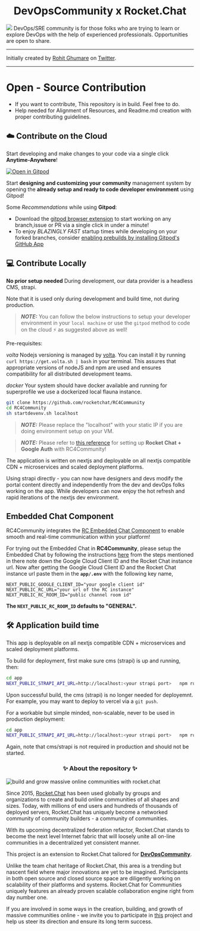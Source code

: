 <h1 align='center'> DevOpsCommunity x Rocket.Chat  </h1>

<img src="https://github.com/rohitg00/DevOpsCommunity/raw/main/assets/cover.png" />
DevOps/SRE community is for those folks who are trying to learn or explore DevOps with the help of experienced professionals. Opportunities are open to share. 

---

Initially created by [Rohit Ghumare](https://github.com/rohitg00/) on [Twitter](https://twitter.com/ghumare64).

---


# Open - Source Contribution

* If you want to contribute, This repository is in build. Feel free to do.
* Help needed for Alignment of Resources, and Readme.md creation with proper contributing guidelines.

## ☁️ Contribute on the Cloud 
Start developing and make changes to your code via a single click **Anytime-Anywhere**!

[![Open in Gitpod](https://gitpod.io/button/open-in-gitpod.svg)](https://gitpod.io/#https://github.com/KapadiaNaitik/RC4Community)

Start **designing and customizing your community** management system by opening the **already setup and ready to code developer environment** using Gitpod!

Some *Recommendations* while using **Gitpod**:

- Download the [gitpod browser extension](https://www.gitpod.io/docs/configure/user-settings/browser-extension) to start working on any branch,issue or PR via a single click in under a minute!
- To enjoy *BLAZINGLY FAST* startup times while developing on your forked branches, consider [enabling prebuilds by installing Gitpod's GitHub App](https://www.gitpod.io/docs/configure/projects/prebuilds/#configuring-prebuilds-manually)

## 💻 Contribute Locally

**No prior setup needed**
During development, our data provider is a headless CMS, strapi.

Note that it is used only during development and build time, not during production.

> ***NOTE:***  You can follow the below instructions to setup your developer environment in your `local machine` or use the `gitpod` method to code on the cloud ⚡️ as suggested above as well!

Pre-requisites:

*volta*
Nodejs versioning is managed by [volta](https://docs.volta.sh/guide/). You can install it by running `curl https://get.volta.sh | bash` in your terminal. This assures that appropriate versions of nodeJS and npm are used and ensures compatibility for all distributed development teams.

*docker*
Your system should have docker available and running for superprofile we use a dockerized local flauna instance.

```sh
git clone https://github.com/rocketchat/RC4Community
cd RC4Community
sh startdevenv.sh localhost
```

> ***NOTE:*** Please replace the "localhost" with your static IP if you are doing environment setup on your VM.

> ***NOTE:*** Please refer to [this reference](app/components/auth/rc-auth-google/Readme.md) for setting up **Rocket Chat + Google Auth** with RC4Community!

The application is written on nextjs and deployable on all nextjs compatible CDN + microservices and scaled deployment platforms.

Using strapi directly - you can now have designers and devs modify the portal content directly and independently from the dev and devOps folks working on the app.  While developers can now enjoy the hot refresh and rapid iterations of the nextjs dev environment.

## Embedded Chat Component

RC4Community integrates the [RC Embedded Chat Component](https://github.com/RocketChat/EmbeddedChat) to enable smooth and real-time communication within your platform!

For trying out the Embedded Chat in **RC4Community**, please setup the Embedded Chat by following the instructions [here](https://github.com/RocketChat/EmbeddedChat#setting-up-authentication) from the steps mentioned in there note down the Google Cloud Client ID and the Rocket Chat instance url. Now after getting the Google Cloud Client ID and the Rocket Chat instance url paste them in the **`app/.env`** with the following key name,

```dosini
NEXT_PUBLIC_GOOGLE_CLIENT_ID="your google client id"
NEXT_PUBLIC_RC_URL="your url of the RC instance"
NEXT_PUBLIC_RC_ROOM_ID="public channel room id"
```

**The `NEXT_PUBLIC_RC_ROOM_ID` defaults to "GENERAL".**

## 🛠 Application build time

This app is deployable on all nextjs compatible CDN + microservices and scaled deployment platforms.

To build for deployment, first make sure cms (strapi) is up and running, then:

```sh
cd app
NEXT_PUBLIC_STRAPI_API_URL=http://localhost:<your strapi port>   npm run build
```

Upon successful build, the cms (strapi) is no longer needed for deployemnt. For example, you may want to deploy to vercel via a `git push`.

For a workable but simple minded, non-scalable, never to be used in production deployment:

```sh
cd app
NEXT_PUBLIC_STRAPI_API_URL=http://localhost:<your strapi port>   npm run prod
```

Again, note that cms/strapi is not required in production and should not be started.

<h3 align='center'>✨ About the repository ✨</h3>

![build and grow massive online communities with rocket.chat](./assets/readme-banner.png)

Since 2015, [Rocket.Chat](https://rocket.chat) has been used globally by groups and organizations to create and build online communities of all shapes and sizes. Today, with millions of end users and hundreds of thousands of deployed servers, Rocket.Chat has uniquely become a networked community of community builders - a community of communities.

With its upcoming decentralized federation refactor, Rocket.Chat stands to become the next level Internet fabric that will loosely unite all on-line communities in a decentralized yet consistent manner.

This project is an extension to Rocket.Chat tailored for [**DevOpsCommunity**](https://github.com/rohitg00/DevOpsCommunity).

Unlike the team chat heritage of Rocket.Chat, this area is a trending but nascent field where major innovations are yet to be imagined. Participants in both open source and closed source space are diligently working on scalability of their platforms and systems. Rocket.Chat for Communities uniquely features an already proven scalable collaboration engine right from day number one.

If you are involved in some ways in the creation, building, and growth of massive communities online - we invite you to participate in [this](https://github.com/RocketChat/RC4Community) project and help us steer its direction and ensure its long term success.
